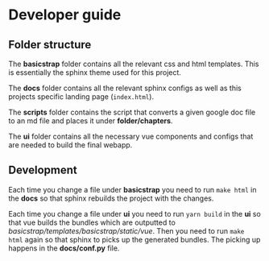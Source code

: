 # Developer guide

## Folder structure
The **basicstrap** folder contains all the relevant css and html templates. This is essentially the sphinx theme used for this project.

The **docs** folder contains all the relevant sphinx configs as well as this projects specific landing page (`index.html`).

The **scripts** folder contains the script that converts a given google doc file to an md file and places it under **folder/chapters**.

The **ui** folder contains all the necessary vue components and configs that are needed to build the final webapp.

## Development

Each time you change a file under **basicstrap** you need to run `make html` in the **docs** so that sphinx rebuilds the project with the changes.

Each time you change a file under **ui** you need to run `yarn build` in the **ui** so that vue builds the bundles which are outputted to *basicstrap/templates/basicstrap/static/vue*. Then you need to run `make html` again so that sphinx to picks up the generated bundles. The picking up happens in the **docs/conf.py** file.